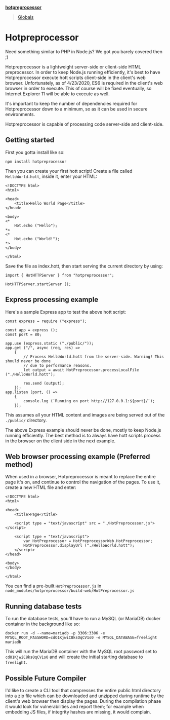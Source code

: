**[hotpreprocessor](README.md)**

> [Globals](globals.md)

# Hotpreprocessor
Need something similar to PHP in Node.js? We got you barely covered then ;)

Hotpreprocessor is a lightweight server-side or client-side HTML preprocessor. In order to keep Node.js running efficiently, it's best to have Hotpreprocessor execute hott scripts client-side in the client's web browser. Unfortunately, as of 4/23/2020, ES6 is required in the client's web browser in order to execute. This of course will be fixed eventually, so Internet Explorer 11 will be able to execute as well.

It's important to keep the number of dependencies required for Hotpreprocessor down to a minimum, so as it can be used in secure environments.

Hotpreprocessor is capable of processing code server-side and client-side.

## Getting started
First you gotta install like so:

	npm install hotpreprocessor

Then you can create your first hott script! Create a file called ```HelloWorld.hott```, inside it, enter your HTML:

	<!DOCTYPE html>
	<html>

	<head>
		<title>Hello World Page</title>
	</head>
	
	<body>
	<*
		Hot.echo ("Hello");
	*>
	<*
		Hot.echo ("World!");
	*>
	</body>
	
	</html>

Save the file as index.hott, then start serving the current directory by using:

	import { HotHTTPServer } from "hotpreprocessor";

	HotHTTPServer.startServer ();

## Express processing example
Here's a sample Express app to test the above hott script:

	const express = require ("express");

	const app = express ();
	const port = 80;

	app.use (express.static ("./public/"));
	app.get ("/", async (req, res) => 
		{
			// Process HelloWorld.hott from the server-side. Warning! This should never be done
			// due to performance reasons.
			let output = await HotPreprocessor.processLocalFile ("./HelloWorld.hott");

			res.send (output);
		});
	app.listen (port, () =>
		{
			console.log (`Running on port http://127.0.0.1:${port}/`);
		});

This assumes all your HTML content and images are being served out of the ```./public/``` directory.

The above Express example should never be done, mostly to keep Node.js running efficiently. The best method is to always have hott scripts process in the browser on the client side in the next example.

## Web browser processing example (Preferred method)
When used in a browser, Hotpreprocessor is meant to replace the entire page it's on, and continue to control the navigation of the pages. To use it, create a new HTML file and enter:

	<!DOCTYPE html>
	<html>

	<head>
		<title>Page</title>

		<script type = "text/javascript" src = "./HotPreprocessor.js"></script>

		<script type = "text/javascript">
			var HotPreprocessor = HotPreprocessorWeb.HotPreprocessor;
			HotPreprocessor.displayUrl ("./HelloWorld.hott");
		</script>
	</head>

	<body>
	</body>

	</html>

You can find a pre-built ```HotPreprocessor.js``` in ```node_modules/hotpreprocessor/build-web/HotPreprocessor.js```

## Running database tests
To run the database tests, you'll have to run a MySQL (or MariaDB) docker container in the background like so:

	docker run -d --name=mariadb -p 3306:3306 -e MYSQL_ROOT_PASSWORD=cdO1KjwiC8ksOqCV1s0 -e MYSQL_DATABASE=freelight mariadb

This will run the MariaDB container with the MySQL root password set to ```cdO1KjwiC8ksOqCV1s0``` and will create the initial starting database to ```freelight```.

## Possible Future Compiler
I'd like to create a CLI tool that compresses the entire public html directory into a zip file which can be downloaded and unzipped during runtime by the client's web browser then display the pages. During the compilation phase it would look for vulnerabilities and report them; for example when embedding JS files, if integrity hashes are missing, it would complain.
